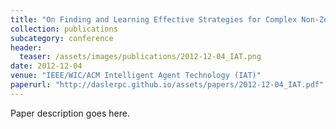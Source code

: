 ```yaml
---
title: "On Finding and Learning Effective Strategies for Complex Non-Zero-Sum Repeated Games"
collection: publications
subcategory: conference
header: 
  teaser: /assets/images/publications/2012-12-04_IAT.png
date: 2012-12-04
venue: "IEEE/WIC/ACM Intelligent Agent Technology (IAT)"
paperurl: "http://daslerpc.github.io/assets/papers/2012-12-04_IAT.pdf"
---
```


Paper description goes here.